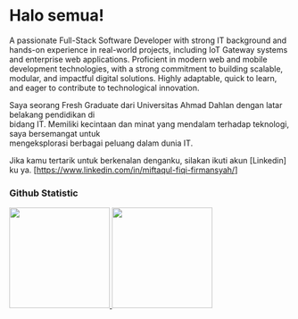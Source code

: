 # Halo semua! 

A passionate Full-Stack Software Developer with strong IT background and hands-on experience in real-world
projects, including IoT Gateway systems and enterprise web applications. Proficient in modern web and mobile
development technologies, with a strong commitment to building scalable, modular, and impactful digital
solutions. Highly adaptable, quick to learn, and eager to contribute to technological innovation.

Saya seorang Fresh Graduate dari Universitas Ahmad Dahlan dengan latar belakang pendidikan di <br>
bidang IT. Memiliki kecintaan dan minat yang mendalam terhadap teknologi, saya bersemangat untuk <br>
mengeksplorasi berbagai peluang dalam dunia IT. <br>

Jika kamu tertarik untuk berkenalan denganku, silakan ikuti akun [Linkedin] ku ya.
[https://www.linkedin.com/in/miftaqul-fiqi-firmansyah/]

### Github Statistic
<p align = "left">
<a href = "https://github.com/miftaqulfiqif">
  <img height="180em" src="https://github-readme-stats-eight-theta.vercel.app/api?username=miftaqulfiqif&show_icons=true&theme=algolia&include_all_commits=true&count_private=true"/>
  <img height="180em" src="https://github-readme-stats-eight-theta.vercel.app/api/top-langs/?username=miftaqulfiqif&layout=compact&layout=compact&theme=algolia"/>
</a>
</p>
